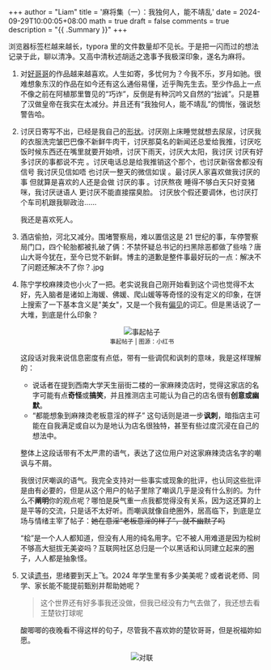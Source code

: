 +++
author = "Liam"
title = '麻将集（一）：我独何人，能不靖乱'
date = 2024-09-29T10:00:05+08:00
math = true 
draft = false
comments = true
description = "{{ .Summary }}"
+++

浏览器标签栏越来越长，typora 里的文件数量却不见长。于是把一闪而过的想法记录于此，聊以清净。又高中清秋述胡适之逸事予我极深印象，遂名为麻将。

1. 对[好哥哥](https://www.gushiwen.cn/search.aspx?value=曹丕&valuej=曹)的作品越来越喜欢。人生如寄，多忧何为？今我不乐，岁月如驰。很难想象东汉的作品在如今还有这么通俗易懂，近乎陶先生去。至少作品上一点不像之前在阿植那里瞥见的“巧诈”，反倒是有种沉吟又自然的“拙诚”。只是篡了汉做皇帝在我实在太减分。并且还有“我独何人，能不靖乱”的惆怅，强说愁警告哈。

2. 讨厌日寄写不出，已经是我自己的[形状](https://liam-zhong.github.io/post/stickers/)。讨厌刚上床睡觉就想去尿尿，讨厌我的衣服洗完皱巴巴像不新鲜牛肉干，讨厌那莫名的新闻还总爱给我推，讨厌吃饭时候东西还在嘴里就要开始喷，讨厌下雨天，讨厌大太阳，我讨厌 讨厌有好多讨厌的事都说不完 。讨厌电话总是给我推销这个那个，也讨厌新宿舍都没有信号 我讨厌见信如唔 也讨厌一整天的微信如误 。最讨厌人家喜欢做我讨厌的事 但就算是喜欢的人还是会做 讨厌的事 。讨厌熬夜 睡得不够白天只好变猪咪，我讨厌谜语人 更讨厌不能直接摆臭脸。 讨厌放个假还要调休，也讨厌打个车司机跟我聊政治……	

   我还是喜欢死人。

3. 酒店偷拍，河北又减分。围堵警察局，难以置信这是 21 世纪的事，车停警察局门口，四个轮胎都被扎破了俩：不禁怀疑总书记的扫黑除恶都做了些啥？唐山大哥今犹在，至今已觉不新鲜。博主的道歉是整件事最好玩的一点：解决不了问题还解决不了你？.jpg

4. 陈宁学校麻辣烫也小火了一把。老实说我自己刚开始看到这个词也觉得不太好，先入脑者是诸如上海媛、佛媛、爬山媛等等奇怪的没有定义的印象，在饼上搜索了一下基本含义是"美女"，又是一个我有[偏见](https://liam-zhong.github.io/post/about-titles/)的词汇。但是黑话说了一大堆，到底是什么印象？

   <div style="display: flex; justify-content: center; flex-direction: column; align-items: center;">
     <img src="/images/校媛。png" alt="事起帖子" class="img-apple">
     <small style="text-align: center;">事起帖子 | 图源：小红书</small>
   </div>

   这段话对我来说信息密度有点低，带有一些调侃和讽刺的意味，我是这样理解的：

   - 说话者在提到西南大学天生丽街二楼的一家麻辣烫店时，觉得这家店的名字可能有点**奇怪**或**搞笑**，并且推测店主可能认为自己的店名很有**创意或幽默**。
   - “都能想象到麻辣烫老板意淫的样子” 这句话则是进一步**讽刺**，暗指店主可能在自我满足或自以为是地认为店名很独特，甚至有些过度沉浸在自己的想法中。

   整体上这段话带有不太严肃的语气，表达了这位用户对这家麻辣烫店名字的嘲讽与不屑。

   我很讨厌嘲讽的语气。我完全支持对一些事实或现象的批评，也认同这些批评是由有必要的，但是从这个用户的帖子里除了嘲讽几乎是没有什么别的。为什么不**阐明**你的观点呢？哪怕是戾气重一点我都觉得没有关系，因为这还算的上是平等的交流，只是话不太好听。而嘲讽就像自绝圈外，居高临下，到底是立场与情绪主宰了帖子：~~她在意淫“老板意淫的样子”，就不幽默了吗~~

   “桧”是一个人人都知道，但没有人用的纯名用字。它不被人用难道是因为桧树不够高大挺拔无美姿吗？互联网社区总归是一个以黑话和认同建立起来的圈子，人人都是抽象怪。

5. 又读[遗书](https://www.zhangzs.com/510243.html)，思绪要到天上飞。2024 年学生里有多少美美呢？或者说老师、同学、家长能不能提前甄别并帮助她呢？

   > 这个世界还有好多事我还没做，但我已经没有力气去做了，我还想去看王楚钦打球呢

   酸唧唧的夜晚看不得这样的句子，尽管我不喜欢妳的楚钦哥哥，但是祝福妳如愿。
      <div style="display: flex; justify-content: center; flex-direction: column; align-items: center;">
     <img src="/images/对联。jpg" alt="对联" class="img-apple">
     <small style="text-align: center;"></small>
   </div>
   
   

